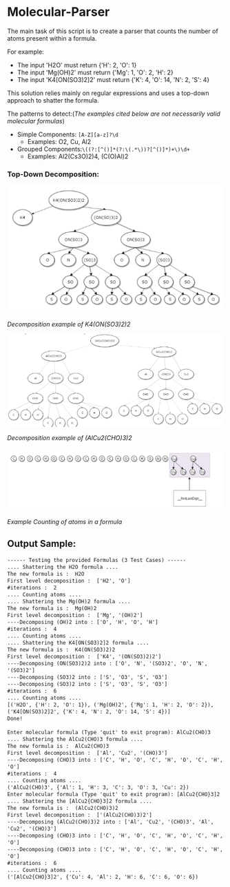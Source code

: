 # Molecular-Parser
The main task of this script is to create a parser that counts the number of atoms present within a formula.

For example:
- The input 'H2O' must return {'H': 2, 'O': 1}
- The input 'Mg(OH)2' must return {'Mg': 1, 'O': 2, 'H': 2}
- The input 'K4[ON(SO3)2]2' must return {'K': 4, 'O': 14, 'N': 2, 'S': 4}

This solution relies mainly on regular expressions and uses a top-down approach to shatter the formula.

The patterns to detect:(*The examples cited below are not necessarily valid molecular formulas*)
- Simple Components: ```[A-Z][a-z]?\d```
  - Examples: O2, Cu, Al2
- Grouped Components:```\((?:[^()]*(?:\(.*\))?[^()]*)+\)\d+``` 
  - Examples: Al2(Cs3O)2)4, (C(O)Al)2
  
### Top-Down Decomposition:

![exp](assets/img1.PNG)

*Decomposition example of K4(ON(SO3)2)2*

![exp](assets/img2.PNG)

*Decomposition example of (AlCu2(CHO)3)2*

![exp](assets/img3.png)

*Example Counting of atoms in a formula*




## Output Sample:
```console
------ Testing the provided Formulas (3 Test Cases) ------
.... Shattering the H2O formula ....
The new formula is :  H2O    
First level decomposition :  ['H2', 'O']
#iterations :  2
.... Counting atoms ....
.... Shattering the Mg(OH)2 formula ....
The new formula is :  Mg(OH)2
First level decomposition :  ['Mg', '(OH)2']
----Decomposing (OH)2 into : ['O', 'H', 'O', 'H']
#iterations :  4
.... Counting atoms ....
.... Shattering the K4[ON(SO3)2]2 formula ....
The new formula is :  K4(ON(SO3)2)2
First level decomposition :  ['K4', '(ON(SO3)2)2']
----Decomposing (ON(SO3)2)2 into : ['O', 'N', '(SO3)2', 'O', 'N', '(SO3)2']
----Decomposing (SO3)2 into : ['S', 'O3', 'S', 'O3']
----Decomposing (SO3)2 into : ['S', 'O3', 'S', 'O3']
#iterations :  6
.... Counting atoms ....
[('H2O', {'H': 2, 'O': 1}), ('Mg(OH)2', {'Mg': 1, 'H': 2, 'O': 2}), ('K4[ON(SO3)2]2', {'K': 4, 'N': 2, 'O': 14, 'S': 4})]
Done!

Enter molecular formula (Type 'quit' to exit program): AlCu2(CHO)3
.... Shattering the AlCu2(CHO)3 formula ....
The new formula is :  AlCu2(CHO)3
First level decomposition :  ['Al', 'Cu2', '(CHO)3']
----Decomposing (CHO)3 into : ['C', 'H', 'O', 'C', 'H', 'O', 'C', 'H', 'O']
#iterations :  4
.... Counting atoms ....
('AlCu2(CHO)3', {'Al': 1, 'H': 3, 'C': 3, 'O': 3, 'Cu': 2})
Enter molecular formula (Type 'quit' to exit program): [AlCu2{CHO}3]2 
.... Shattering the [AlCu2{CHO}3]2 formula ....
The new formula is :  (AlCu2(CHO)3)2
First level decomposition :  ['(AlCu2(CHO)3)2']
----Decomposing (AlCu2(CHO)3)2 into : ['Al', 'Cu2', '(CHO)3', 'Al', 'Cu2', '(CHO)3']
----Decomposing (CHO)3 into : ['C', 'H', 'O', 'C', 'H', 'O', 'C', 'H', 'O']
----Decomposing (CHO)3 into : ['C', 'H', 'O', 'C', 'H', 'O', 'C', 'H', 'O']
#iterations :  6
.... Counting atoms ....
('[AlCu2{CHO}3]2', {'Cu': 4, 'Al': 2, 'H': 6, 'C': 6, 'O': 6})
````
